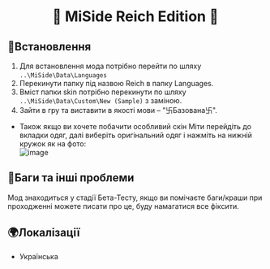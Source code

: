 # <p align="center">📌 MiSide Reich Edition 📌</p>

## 📒Встановлення
1. Для встановлення мода потрібно перейти по шляху ```..\MiSide\Data\Languages``` 
2. Перекинути папку під назвою Reich в папку Languages. 
3. Вміст папки skin потрібно перекинути по шляху ```..\MiSide\Data\Custom\New (Sample)```   з заміною.  
4. Зайти в гру та виставити в якості мови – "卐Базована卐".
-  Також якщо ви хочете побачити особливий скін Міти перейдіть до вкладки одяг, далі виберіть оригінальний одяг і нажміть на нижній кружок як на фото:  
![image](https://i.imgur.com/EGkfcX4.png)

## 📕Баги та інші проблеми
Мод знаходиться у стадії Бета-Тесту, якщо ви помічаєте баги/краши при проходженні можете писати про це, буду намагатися все фіксити.

## 🌍Локалізації 
- Українська



